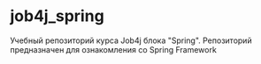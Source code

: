 # job4j_spring

Учебный репозиторий курса Job4j блока "Spring".
Репозиторий предназначен для ознакомления со Spring Framework
